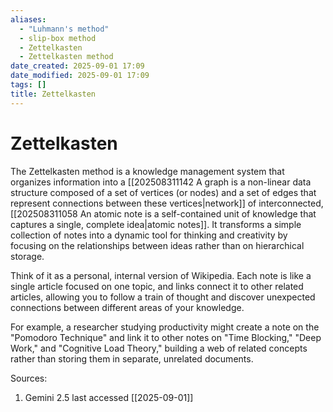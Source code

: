 ```yaml
---
aliases:
  - "Luhmann's method"
  - slip-box method
  - Zettelkasten
  - Zettelkasten method
date_created: 2025-09-01 17:09
date_modified: 2025-09-01 17:09
tags: []
title: Zettelkasten
---
```


# Zettelkasten

The Zettelkasten method is a knowledge management system that organizes information into a [[202508311142 A graph is a non-linear data structure composed of a set of vertices (or nodes) and a set of edges that represent connections between these vertices|network]] of interconnected, [[202508311058 An atomic note is a self-contained unit of knowledge that captures a single, complete idea|atomic notes]]. It transforms a simple collection of notes into a dynamic tool for thinking and creativity by focusing on the relationships between ideas rather than on hierarchical storage.

Think of it as a personal, internal version of Wikipedia. Each note is like a single article focused on one topic, and links connect it to other related articles, allowing you to follow a train of thought and discover unexpected connections between different areas of your knowledge.

For example, a researcher studying productivity might create a note on the "Pomodoro Technique" and link it to other notes on "Time Blocking," "Deep Work," and "Cognitive Load Theory," building a web of related concepts rather than storing them in separate, unrelated documents.

Sources:

1. Gemini 2.5 last accessed [[2025-09-01]]
